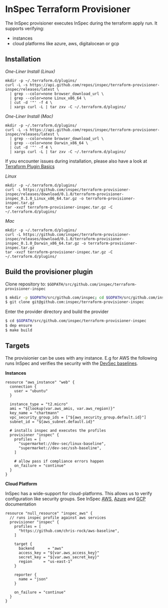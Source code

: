 # InSpec Terraform Provisioner

The InSpec provisioner executes InSpec during the terraform apply run. It supports verifying:

* instances
* cloud platforms like azure, aws, digitalocean or gcp

## Installation

*One-Liner Install (Linux)*

```
mkdir -p ~/.terraform.d/plugins/
curl -L -s https://api.github.com/repos/inspec/terraform-provisioner-inspec/releases/latest \
  | grep --color=none browser_download_url \
  | grep --color=none Linux_x86_64 \
  | cut -d '"' -f 4 \
  | xargs curl -L | tar zxv -C ~/.terraform.d/plugins/
```

*One-Liner Install (Mac)*

```
mkdir -p ~/.terraform.d/plugins/
curl -L -s https://api.github.com/repos/inspec/terraform-provisioner-inspec/releases/latest \
  | grep --color=none browser_download_url \
  | grep --color=none Darwin_x86_64 \
  | cut -d '"' -f 4 \
  | xargs curl -L | tar zxv -C ~/.terraform.d/plugins/
```

If you encounter issues during installation, please also have a look at [Terraform Plugin Basics](https://www.terraform.io/docs/plugins/basics.html#installing-a-plugin)

*Linux*

```
mkdir -p ~/.terraform.d/plugins/
curl -L https://github.com/inspec/terraform-provisioner-inspec/releases/download/0.1.0/terraform-provisioner-inspec_0.1.0_Linux_x86_64.tar.gz -o terraform-provisioner-inspec.tar.gz
tar -xvzf terraform-provisioner-inspec.tar.gz -C ~/.terraform.d/plugins/
```

*Mac*

```
mkdir -p ~/.terraform.d/plugins/
curl -L https://github.com/inspec/terraform-provisioner-inspec/releases/download/0.1.0/terraform-provisioner-inspec_0.1.0_Darwin_x86_64.tar.gz -o terraform-provisioner-inspec.tar.gz
tar -xvzf terraform-provisioner-inspec.tar.gz -C ~/.terraform.d/plugins/
```

## Build the provisioner plugin

Clone repository to: `$GOPATH/src/github.com/inspec/terraform-provisioner-inspec`

```sh
$ mkdir -p $GOPATH/src/github.com/inspec; cd $GOPATH/src/github.com/inspec
$ git clone git@github.com:inspec/terraform-provisioner-inspec
```

Enter the provider directory and build the provider

```sh
$ cd $GOPATH/src/github.com/inspec/terraform-provisioner-inspec
$ dep ensure
$ make build
```

## Targets

The provisionier can be uses with any instance. E.g for AWS the following runs InSpec and verifies the security with the [DevSec baselines](https://dev-sec.io/).

**Instances**

```
resource "aws_instance" "web" {
  connection {
    user = "ubuntu"
  }

  instance_type = "t2.micro"
  ami = "${lookup(var.aws_amis, var.aws_region)}"
  key_name = "chartmann"
  vpc_security_group_ids = ["${aws_security_group.default.id}"]
  subnet_id = "${aws_subnet.default.id}"

  # installs inspec and executes the profiles
  provisioner "inspec" {
    profiles = [
      "supermarket://dev-sec/linux-baseline",
      "supermarket://dev-sec/ssh-baseline",
    ]

    # allow pass if compliance errors happen
    on_failure = "continue"
  }
}
```

**Cloud Platform**

InSpec has a wide-support for cloud-platforms. This allows us to verify configuration like security groups. See InSpec [AWS](https://www.inspec.io/docs/reference/resources/#aws-resources), [Azure](https://www.inspec.io/docs/reference/resources/#azure-resources) and [GCP](https://www.inspec.io/docs/reference/resources/#gcp-resources) documentation

```
resource "null_resource" "inspec_aws" {
  // runs inspec profile against aws services
  provisioner "inspec" {
    profiles = [
      "https://github.com/chris-rock/aws-baseline",
    ]

    target {
      backend      = "aws"
      access_key = "${var.aws_access_key}"
      secret_key = "${var.aws_secret_key}"
      region     = "us-east-1"
    }

    reporter {
      name = "json"
    }

    on_failure = "continue"
  }
}

```

